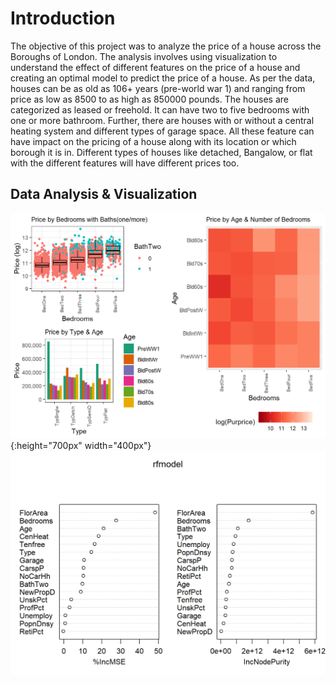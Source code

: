 # Introduction
The objective of this project was to analyze the price of a house across the Boroughs of London. The analysis involves using visualization to understand the effect of different features on the price of a house and creating an optimal model to predict the price of a house. As per the data, houses can be as old as 106+ years (pre-world war 1) and ranging from price as low as 8500 to as high as 850000 pounds. The houses are categorized as leased or freehold. It can have two to five bedrooms with one or more bathroom. Further, there are houses with or without a central heating system and different types of garage space. All these feature can have impact on the pricing of a house along with its location or which borough it is in. Different types of houses like detached, Bangalow, or flat with the different features will have different prices too.
## Data Analysis & Visualization
 ![Alt Text](https://github.com/srishtikakkar/Housing-Data-Greater-London/blob/master/images/housing.png){:height="700px" width="400px"}
  ![Alt Text](https://github.com/srishtikakkar/Housing-Data-Greater-London/blob/master/images/housing4.png)
